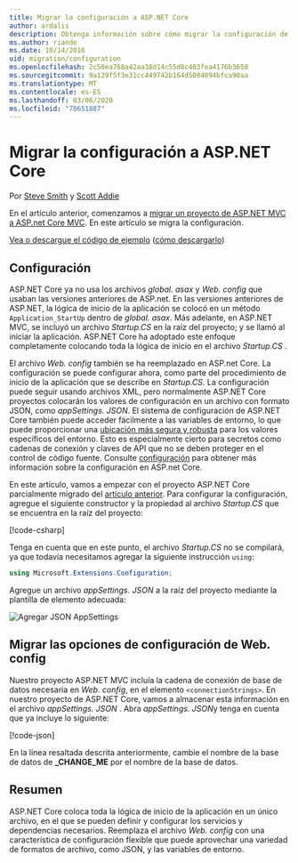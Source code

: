 ```yaml
---
title: Migrar la configuración a ASP.NET Core
author: ardalis
description: Obtenga información sobre cómo migrar la configuración de un proyecto de ASP.NET MVC a un proyecto de MVC de ASP.NET Core.
ms.author: riande
ms.date: 10/14/2016
uid: migration/configuration
ms.openlocfilehash: 2c50ea768a42aa38d14c55d8c403fea4176b3650
ms.sourcegitcommit: 9a129f5f3e31cc449742b164d5004894bfca90aa
ms.translationtype: MT
ms.contentlocale: es-ES
ms.lasthandoff: 03/06/2020
ms.locfileid: "78651887"
---
```

# <a name="migrate-configuration-to-aspnet-core"></a>Migrar la configuración a ASP.NET Core

Por [Steve Smith](https://ardalis.com/) y [Scott Addie](https://scottaddie.com)

En el artículo anterior, comenzamos a [migrar un proyecto de ASP.NET MVC a ASP.net Core MVC](xref:migration/mvc). En este artículo se migra la configuración.

[Vea o descargue el código de ejemplo](https://github.com/dotnet/AspNetCore.Docs/tree/master/aspnetcore/migration/configuration/samples) ([cómo descargarlo](xref:index#how-to-download-a-sample))

## <a name="setup-configuration"></a>Configuración

ASP.NET Core ya no usa los archivos *global. asax* y *Web. config* que usaban las versiones anteriores de ASP.net. En las versiones anteriores de ASP.NET, la lógica de inicio de la aplicación se colocó en un método `Application_StartUp` dentro de *global. asax*. Más adelante, en ASP.NET MVC, se incluyó un archivo *Startup.CS* en la raíz del proyecto; y se llamó al iniciar la aplicación. ASP.NET Core ha adoptado este enfoque completamente colocando toda la lógica de inicio en el archivo *Startup.CS* .

El archivo *Web. config* también se ha reemplazado en ASP.net Core. La configuración se puede configurar ahora, como parte del procedimiento de inicio de la aplicación que se describe en *Startup.CS*. La configuración puede seguir usando archivos XML, pero normalmente ASP.NET Core proyectos colocarán los valores de configuración en un archivo con formato JSON, como *appSettings. JSON*. El sistema de configuración de ASP.NET Core también puede acceder fácilmente a las variables de entorno, lo que puede proporcionar una [ubicación más segura y robusta](xref:security/app-secrets) para los valores específicos del entorno. Esto es especialmente cierto para secretos como cadenas de conexión y claves de API que no se deben proteger en el control de código fuente. Consulte [configuración](xref:fundamentals/configuration/index) para obtener más información sobre la configuración en ASP.net Core.

En este artículo, vamos a empezar con el proyecto ASP.NET Core parcialmente migrado del [artículo anterior](xref:migration/mvc). Para configurar la configuración, agregue el siguiente constructor y la propiedad al archivo *Startup.CS* que se encuentra en la raíz del proyecto:

[!code-csharp[](configuration/samples/WebApp1/src/WebApp1/Startup.cs?range=11-16)]

Tenga en cuenta que en este punto, el archivo *Startup.CS* no se compilará, ya que todavía necesitamos agregar la siguiente instrucción `using`:

```csharp
using Microsoft.Extensions.Configuration;
```

Agregue un archivo *appSettings. JSON* a la raíz del proyecto mediante la plantilla de elemento adecuada:

![Agregar JSON AppSettings](configuration/_static/add-appsettings-json.png)

## <a name="migrate-configuration-settings-from-webconfig"></a>Migrar las opciones de configuración de Web. config

Nuestro proyecto ASP.NET MVC incluía la cadena de conexión de base de datos necesaria en *Web. config*, en el elemento `<connectionStrings>`. En nuestro proyecto de ASP.NET Core, vamos a almacenar esta información en el archivo *appSettings. JSON* . Abra *appSettings. JSON*y tenga en cuenta que ya incluye lo siguiente:

[!code-json[](../migration/configuration/samples/WebApp1/src/WebApp1/appsettings.json?highlight=4)]

En la línea resaltada descrita anteriormente, cambie el nombre de la base de datos de **_CHANGE_ME** por el nombre de la base de datos.

## <a name="summary"></a>Resumen

ASP.NET Core coloca toda la lógica de inicio de la aplicación en un único archivo, en el que se pueden definir y configurar los servicios y dependencias necesarios. Reemplaza el archivo *Web. config* con una característica de configuración flexible que puede aprovechar una variedad de formatos de archivo, como JSON, y las variables de entorno.
